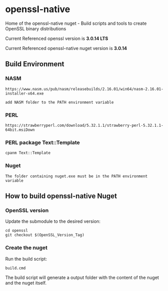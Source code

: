 # openssl-native

Home of the openssl-native nuget - Build scripts and tools to create OpenSSL binary distributions

Current Referenced openssl version is **3.0.14 LTS**

Current Referenced openssl-native nuget version is **3.0.14**

## Build Environment

### NASM

    https://www.nasm.us/pub/nasm/releasebuilds/2.16.01/win64/nasm-2.16.01-installer-x64.exe	
    
    add NASM folder to the PATH environment variable

### PERL

    https://strawberryperl.com/download/5.32.1.1/strawberry-perl-5.32.1.1-64bit.msiDown
    
### PERL package Text::Template

    cpanm Text::Template

### Nuget

    The folder containing nuget.exe must be in the PATH environment variable

    
## How to build openssl-native Nuget

### OpenSSL version

Update the submodule to the desired version:

```
cd openssl
git checkout $(OpenSSL_Version_Tag)
```
### Create the nuget

Run the build script:

```
build.cmd
```

The build script will generate a output folder with the content of the nuget and the nuget itself.
